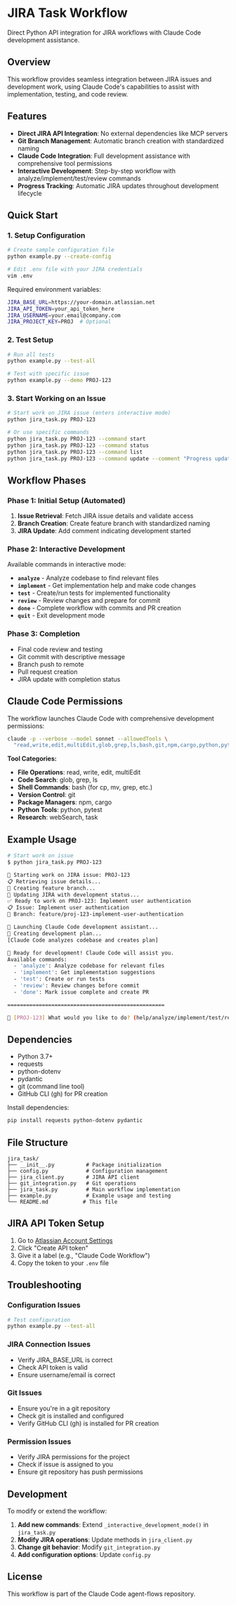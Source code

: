 # JIRA Task Workflow

Direct Python API integration for JIRA workflows with Claude Code development assistance.

## Overview

This workflow provides seamless integration between JIRA issues and development work, using Claude Code's capabilities to assist with implementation, testing, and code review.

## Features

- **Direct JIRA API Integration**: No external dependencies like MCP servers
- **Git Branch Management**: Automatic branch creation with standardized naming
- **Claude Code Integration**: Full development assistance with comprehensive tool permissions
- **Interactive Development**: Step-by-step workflow with analyze/implement/test/review commands
- **Progress Tracking**: Automatic JIRA updates throughout development lifecycle

## Quick Start

### 1. Setup Configuration

```bash
# Create sample configuration file
python example.py --create-config

# Edit .env file with your JIRA credentials
vim .env
```

Required environment variables:
```bash
JIRA_BASE_URL=https://your-domain.atlassian.net
JIRA_API_TOKEN=your_api_token_here
JIRA_USERNAME=your.email@company.com
JIRA_PROJECT_KEY=PROJ  # Optional
```

### 2. Test Setup

```bash
# Run all tests
python example.py --test-all

# Test with specific issue
python example.py --demo PROJ-123
```

### 3. Start Working on an Issue

```bash
# Start work on JIRA issue (enters interactive mode)
python jira_task.py PROJ-123

# Or use specific commands
python jira_task.py PROJ-123 --command start
python jira_task.py PROJ-123 --command status
python jira_task.py PROJ-123 --command list
python jira_task.py PROJ-123 --command update --comment "Progress update"
```

## Workflow Phases

### Phase 1: Initial Setup (Automated)
1. **Issue Retrieval**: Fetch JIRA issue details and validate access
2. **Branch Creation**: Create feature branch with standardized naming
3. **JIRA Update**: Add comment indicating development started

### Phase 2: Interactive Development
Available commands in interactive mode:

- **`analyze`** - Analyze codebase to find relevant files
- **`implement`** - Get implementation help and make code changes
- **`test`** - Create/run tests for implemented functionality
- **`review`** - Review changes and prepare for commit
- **`done`** - Complete workflow with commits and PR creation
- **`quit`** - Exit development mode

### Phase 3: Completion
- Final code review and testing
- Git commit with descriptive message
- Branch push to remote
- Pull request creation
- JIRA update with completion status

## Claude Code Permissions

The workflow launches Claude Code with comprehensive development permissions:

```bash
claude -p --verbose --model sonnet --allowedTools \
  "read,write,edit,multiEdit,glob,grep,ls,bash,git,npm,cargo,python,pytest,webSearch,task"
```

**Tool Categories:**
- **File Operations**: read, write, edit, multiEdit
- **Code Search**: glob, grep, ls
- **Shell Commands**: bash (for cp, mv, grep, etc.)
- **Version Control**: git
- **Package Managers**: npm, cargo
- **Python Tools**: python, pytest
- **Research**: webSearch, task

## Example Usage

```bash
# Start work on issue
$ python jira_task.py PROJ-123

🚀 Starting work on JIRA issue: PROJ-123
📋 Retrieving issue details...
🌿 Creating feature branch...
💬 Updating JIRA with development status...
✅ Ready to work on PROJ-123: Implement user authentication
📋 Issue: Implement user authentication
🌿 Branch: feature/proj-123-implement-user-authentication

🤖 Launching Claude Code development assistant...
📅 Creating development plan...
[Claude Code analyzes codebase and creates plan]

🚀 Ready for development! Claude Code will assist you.
Available commands:
  - 'analyze': Analyze codebase for relevant files
  - 'implement': Get implementation suggestions
  - 'test': Create or run tests
  - 'review': Review changes before commit
  - 'done': Mark issue complete and create PR

==================================================

👷 [PROJ-123] What would you like to do? (help/analyze/implement/test/review/done/quit): 
```

## Dependencies

- Python 3.7+
- requests
- python-dotenv
- pydantic
- git (command line tool)
- GitHub CLI (gh) for PR creation

Install dependencies:
```bash
pip install requests python-dotenv pydantic
```

## File Structure

```
jira_task/
├── __init__.py          # Package initialization
├── config.py            # Configuration management
├── jira_client.py       # JIRA API client
├── git_integration.py   # Git operations
├── jira_task.py         # Main workflow implementation
├── example.py           # Example usage and testing
└── README.md           # This file
```

## JIRA API Token Setup

1. Go to [Atlassian Account Settings](https://id.atlassian.com/manage-profile/security/api-tokens)
2. Click "Create API token"
3. Give it a label (e.g., "Claude Code Workflow")
4. Copy the token to your `.env` file

## Troubleshooting

### Configuration Issues
```bash
# Test configuration
python example.py --test-all
```

### JIRA Connection Issues
- Verify JIRA_BASE_URL is correct
- Check API token is valid
- Ensure username/email is correct

### Git Issues
- Ensure you're in a git repository
- Check git is installed and configured
- Verify GitHub CLI (gh) is installed for PR creation

### Permission Issues
- Verify JIRA permissions for the project
- Check if issue is assigned to you
- Ensure git repository has push permissions

## Development

To modify or extend the workflow:

1. **Add new commands**: Extend `_interactive_development_mode()` in `jira_task.py`
2. **Modify JIRA operations**: Update methods in `jira_client.py`
3. **Change git behavior**: Modify `git_integration.py`
4. **Add configuration options**: Update `config.py`

## License

This workflow is part of the Claude Code agent-flows repository.